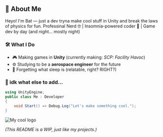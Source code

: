 ## 🦇 About Me

Heyo! I'm Bat — just a dev tryna make cool stuff in Unity and break the laws of physics for fun.
Professinal Nerd 🤓 | Insomnia-powered coder 🌙 | Game dev by day (and night… mostly night)

### 🛠️ What I Do
- 🎮 Making games in **Unity** (currently making: *SCP: Facility Havoc*)
- ⚙️ Studying to be a **aerospace engineer** for the future
- 🧠 Forgetting what sleep is (relatable, right? RIGHT?)

### 💾 idk what else to add...
```csharp
using UnityEngine;
public class Me : Developer
{
    void Start() => Debug.Log("Let's make something cool.");
}
```

![My cool logo](https://github.com/BatResy/BatResy/blob/main/FHAVRDwall.png)



_(This README is a WIP, just like my projects.)_  
